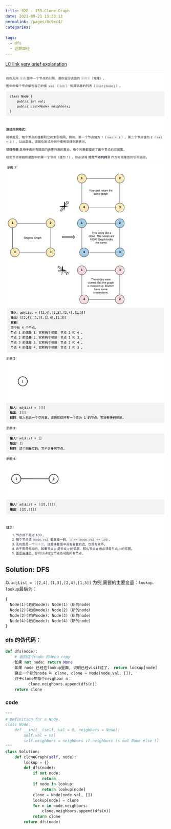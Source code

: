 ```yaml
---
title: 328 - 133-Clone Graph
date: 2021-09-21 15:33:13
permalink: /pages/0c9ec4/
categories:
  
tags:
  - dfs
  - 近期面经
---
```

[LC link](https://leetcode.com/problems/clone-graph/)
[very brief explanation](https://leetcode-cn.com/problems/clone-graph/solution/dfs-he-bfs-by-powcai/)

![](https://raw.githubusercontent.com/emmableu/image/master/133-0.png)
![](https://raw.githubusercontent.com/emmableu/image/master/133-1.png)
![](https://raw.githubusercontent.com/emmableu/image/master/133-2.png)

## Solution: DFS
以 `adjList = [[2,4],[1,3],[2,4],[1,3]]` 为例,需要的主要变量：`lookup`. `lookup`最后为：
```
{
  Node(1)(老的node): Node(1)（新的node）
  Node(2)(老的node): Node(2)（新的node）
  Node(3)(老的node): Node(3)（新的node）
  Node(4)(老的node): Node(4)（新的node）
}
```
### dfs 的伪代码：
```python
def dfs(node):
    # 返回这个node 的deep copy
    如果 not node: return None
    如果 node 已经在lookup里面, 说明已经visit过了， return lookup[node]
    建立一个新的node 叫 clone, clone = Node(node.val, []), 
    对于clone的每个neighbor n：
          clone.neighbors.append(dfs(n))
    return clone
```
### code
```python
"""
# Definition for a Node.
class Node:
    def __init__(self, val = 0, neighbors = None):
        self.val = val
        self.neighbors = neighbors if neighbors is not None else []
"""
class Solution:
    def cloneGraph(self, node):
        lookup = {}
        def dfs(node):
            if not node:
                return 
            if node in lookup:
                return lookup[node]
            clone = Node(node.val, [])
            lookup[node] = clone
            for n in node.neighbors:
                clone.neighbors.append(dfs(n))
            return clone
        return dfs(node)
```
